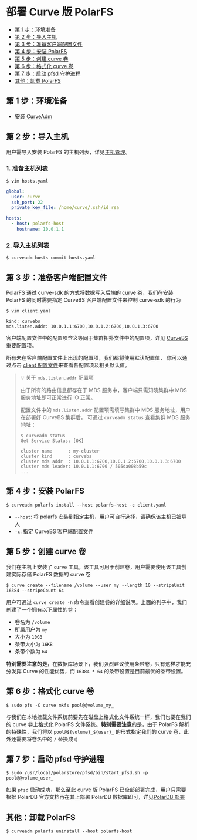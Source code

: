 部署 Curve 版 PolarFS
===

* [第 1 步：环境准备](#第-1-步环境准备)
* [第 2 步：导入主机](#第-2-步导入主机)
* [第 3 步：准备客户端配置文件](#第-3-步准备客户端配置文件)
* [第 4 步：安装 PolarFS](#第-4-步安装-polarfs)
* [第 5 步：创建 curve 卷](#第-5-步创建-curve-卷)
* [第 6 步：格式化 curve 卷](#第-6-步格式化-curve-卷)
* [第 7 步：启动 pfsd 守护进程](#第-7-步启动-pfsd-守护进程)
* [其他：卸载 PolarFS](#其他卸载-polarfs)

第 1 步：环境准备
---

* [安装 CurveAdm](install-curveadm#安装-curveadm)

第 2 步：导入主机
---

用户需导入安装 PolarFS 的主机列表，详见[主机管理][hosts]。

### 1. 准备主机列表

```shell
$ vim hosts.yaml
```

```yaml
global:
  user: curve
  ssh_port: 22
  private_key_file: /home/curve/.ssh/id_rsa

hosts:
  - host: polarfs-host
    hostname: 10.0.1.1
```

### 2. 导入主机列表
```shell
$ curveadm hosts commit hosts.yaml
```

第 3 步：准备客户端配置文件
---

PolarFS 通过 curve-sdk 的方式将数据写入后端的 curve 卷，我们在安装 PolarFS 的同时需要指定 CurveBS 客户端配置文件来控制 curve-sdk 的行为

```shell
$ vim client.yaml
```

```shell
kind: curvebs
mds.listen.addr: 10.0.1.1:6700,10.0.1.2:6700,10.0.1.3:6700
```

客户端配置文件中的配置项含义等同于集群拓扑文件中的配置项，详见 [CurveBS 重要配置项][important-config]。

所有未在客户端配置文件上出现的配置项，我们都将使用默认配置值，
你可以通过点击 [client 配置文件][curvebs-client-conf]来查看各配置项及相关默认值。

> :bulb: 关于 `mds.listen.addr` 配置项
>
> 由于所有的路由信息都存在于 MDS 服务中，客户端只需知晓集群中 MDS 服务地址即可正常进行 IO 正常。
>
> 配置文件中的 `mds.listen.addr` 配置项需填写集群中 MDS 服务地址，用户在部署好 CurveBS 集群后，
> 可通过 `curveadm status` 查看集群 MDS 服务地址：
>
> ```shell
> $ curveadm status
> Get Service Status: [OK]
>
> cluster name      : my-cluster
> cluster kind      : curvebs
> cluster mds addr  : 10.0.1.1:6700,10.0.1.2:6700,10.0.1.3:6700
> cluster mds leader: 10.0.1.1:6700 / 505da008b59c
> ...
> ```

第 4 步：安装 PolarFS
---

```shell
$ curveadm polarfs install --host polarfs-host -c client.yaml
```

* `--host`: 将 polarfs 安装到指定主机，用户可自行选择，请确保该主机已被导入
* `-c`: 指定 CurveBS 客户端配置文件

第 5 步：创建 curve 卷
---

我们在主机上安装了 `curve` 工具，该工具可用于创建卷，用户需要使用该工具创建实际存储 PolarFS 数据的 curve 卷

```shell
$ curve create --filename /volume --user my --length 10 --stripeUnit 16384 --stripeCount 64
```

用户可通过 `curve create -h` 命令查看创建卷的详细说明。上面的列子中，我们创建了一个拥有以下属性的卷：
 * 卷名为 `/volume`
 * 所属用户为 `my`
 * 大小为 `10GB`
 * 条带大小为 `16KB`
 * 条带个数为 `64`

**特别需要注意的是**，在数据库场景下，我们强烈建议使用条带卷，只有这样才能充分发挥 Curve 的性能优势，而 `16384 * 64` 的条带设置是目前最优的条带设置。

第 6 步：格式化 curve 卷
---

```shell
$ sudo pfs -C curve mkfs pool@@volume_my_
```

与我们在本地挂载文件系统前要先在磁盘上格式化文件系统一样，我们也要在我们的 curve 卷上格式化 PolarFS 文件系统。**特别需要注意**的是，由于 PolarFS 解析的特殊性，我们将以 `pool@${volume}_${user}_` 的形式指定我们的 curve 卷，此外还需要将卷名中的 `/` 替换成 `@`

第 7 步：启动 pfsd 守护进程
---

```shell
$ sudo /usr/local/polarstore/pfsd/bin/start_pfsd.sh -p pool@@volume_user_
```

如果 `pfsd` 启动成功，那么至此 curve 版 PolarFS 已全部部署完成，用户只需要根据 PolarDB 官方文档再在其上部署 PolarDB 数据库即可，详见[PolarDB 部署][polardb-deployment]


其他：卸载 PolarFS
---

```shell
$ curveadm polarfs uninstall --host polarfs-host
```

[hosts]: https://github.com/opencurve/curveadm/wiki/hosts
[important-config]: https://github.com/opencurve/curveadm/wiki/topology#curvebs-重要配置项
[curvebs-client-conf]: https://github.com/opencurve/curve/blob/master/conf/client.conf
[nebd-design]: https://github.com/opencurve/curve/blob/master/docs/cn/nebd.md
[polardb-deployment]: https://apsaradb.github.io/PolarDB-for-PostgreSQL/zh/deploying/deploy.html
